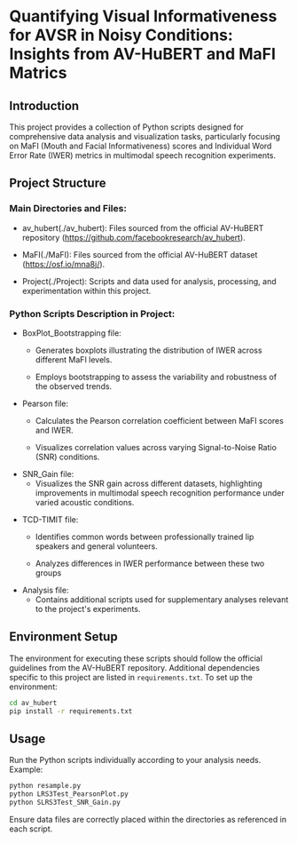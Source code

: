 # Quantifying Visual Informativeness for AVSR in Noisy Conditions: Insights from AV-HuBERT and MaFI Matrics

## Introduction

This project provides a collection of Python scripts designed for comprehensive data analysis and visualization tasks, particularly focusing on MaFI (Mouth and Facial Informativeness) scores and Individual Word Error Rate (IWER) metrics in multimodal speech recognition experiments.

## Project Structure

### Main Directories and Files:
- av_hubert(./av_hubert): Files sourced from the official AV-HuBERT repository (https://github.com/facebookresearch/av_hubert).
* MaFI(./MaFI): Files sourced from the official AV-HuBERT dataset (https://osf.io/mna8j/).
+ Project(./Project): Scripts and data used for analysis, processing, and experimentation within this project.

### Python Scripts Description in Project:
- BoxPlot_Bootstrapping file:
    - Generates boxplots illustrating the distribution of IWER across different MaFI levels.

    - Employs bootstrapping to assess the variability and robustness of the observed trends.
* Pearson file:
    * Calculates the Pearson correlation coefficient between MaFI scores and IWER.

    * Visualizes correlation values across varying Signal-to-Noise Ratio (SNR) conditions.
+ SNR_Gain file:
    + Visualizes the SNR gain across different datasets, highlighting improvements in multimodal speech recognition performance under varied acoustic conditions.
- TCD-TIMIT file:
    - Identifies common words between professionally trained lip speakers and general volunteers.
    
    - Analyzes differences in IWER performance between these two groups
* Analysis file:
    * Contains additional scripts used for supplementary analyses relevant to the project's experiments.

## Environment Setup
The environment for executing these scripts should follow the official guidelines from the AV-HuBERT repository. Additional dependencies specific to this project are listed in `requirements.txt`.
To set up the environment:

```sh
cd av_hubert
pip install -r requirements.txt
```

## Usage
Run the Python scripts individually according to your analysis needs. Example:
```sh
python resample.py
python LRS3Test_PearsonPlot.py
python SLRS3Test_SNR_Gain.py
```
Ensure data files are correctly placed within the directories as referenced in each script.

